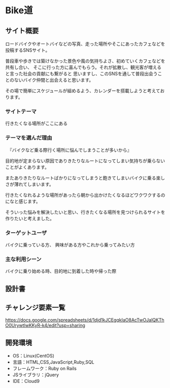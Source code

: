 # Bike道

## サイト概要

ロードバイクやオートバイなどの写真、走った場所やそこにあったカフェなどを投稿するSNSサイト。

普段車や歩きでは築けなかった景色や風の気持ちよさ、初めていくカフェなどを共有し合い、
そこに行った方に喜んでもらう。それが拡散し、観光客が増えると言った社会の貢献にも繋がると
思いますし、このSNSを通して普段出会うことのないバイク仲間と出会えると思います。

その場で簡単にスケジュールが組めるよう、カレンダーを搭載しようと考えております。


### サイトテーマ

行きたくなる場所がここにある

### テーマを選んだ理由

　『バイクなど乗る際行く場所に悩んでしまうことが多いから』

目的地が定まらない原因でありきたりなルートになってしまい気持ちが乗らないことがよくあります。

またありきたりなルートばかりになってしまうと飽きてしまいバイクに乗る楽しさが薄れてしまいます。

行きたくなれるような場所があったら朝から出かけたくなるほどワクワクするのになと感じます。

そういった悩みを解決したいと思い、行きたくなる場所を見つけられるサイトを作りたいと考えました。


### ターゲットユーザ

バイクに乗っている方、
興味がある方やこれから乗ってみたい方

### 主な利用シーン

バイクに乗り始める時、目的地に到着した時や帰った際

## 設計書

## チャレンジ要素一覧
https://docs.google.com/spreadsheets/d/1djd1kJCEgqkIaO8AcTwOJalQKThO0UrywtlwKKyR-k4/edit?usp=sharing

## 開発環境
- OS：Linux(CentOS)
- 言語：HTML,CSS,JavaScript,Ruby,SQL
- フレームワーク：Ruby on Rails
- JSライブラリ：jQuery
- IDE：Cloud9

